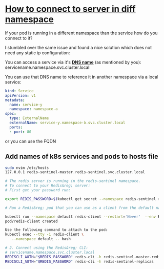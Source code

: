 # **[How to connect to server in diff namespace](https://stackoverflow.com/questions/37221483/service-located-in-another-namespace)**

If your pod is running in a different namespace than the service how do you connect to it?

I stumbled over the same issue and found a nice solution which does not need any static ip configuration:

You can access a service via it's **[DNS name](https://kubernetes.io/docs/concepts/services-networking/dns-pod-service/)** (as mentioned by you): servicename.namespace.svc.cluster.local

You can use that DNS name to reference it in another namespace via a local service:

```yaml
kind: Service
apiVersion: v1
metadata:
  name: service-y
  namespace: namespace-a
spec:
  type: ExternalName
  externalName: service-y.namespace-b.svc.cluster.local
  ports:
  - port: 80
```

or you can use the FQDN

## Add names of k8s services and pods to hosts file

```bash
sudo nvim /etc/hosts
127.0.0.1 redis-sentinel-master.redis-sentinel.svc.cluster.local
```

```bash
# The redis server is running in the redis-sentinel namespace.
# To connect to your Redis&reg; server:
# First get your password run:

export REDIS_PASSWORD=$(kubectl get secret --namespace redis-sentinel redis-sentinel -o jsonpath="{.data.redis-password}" | base64 -d)

# Run a Redis&reg; pod that you can use as a client from the default namespace:

kubectl run --namespace default redis-client --restart='Never'  --env REDIS_PASSWORD=$REDIS_PASSWORD  --image docker.io/bitnami/redis:7.2.4-debian-12-r12 --command -- sleep infinity
pod/redis-client created

Use the following command to attach to the pod:
kubectl exec --tty -i redis-client \
   --namespace default -- bash

# 2. Connect using the Redis&reg; CLI:
# servicename.namespace.svc.cluster.local
REDISCLI_AUTH="$REDIS_PASSWORD" redis-cli -h redis-sentinel-master.redis-sentinel.svc.cluster.local
REDISCLI_AUTH="$REDIS_PASSWORD" redis-cli -h redis-sentinel-replicas
